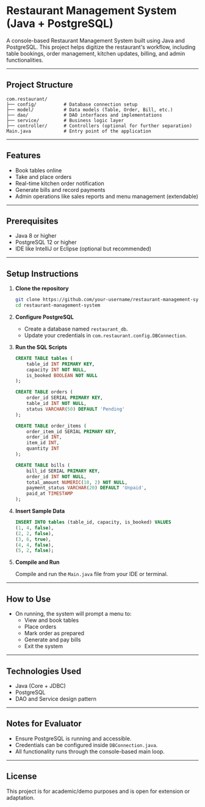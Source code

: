 # Restaurant Management System (Java + PostgreSQL)

A console-based Restaurant Management System built using Java and PostgreSQL. This project helps digitize the restaurant's workflow, including table bookings, order management, kitchen updates, billing, and admin functionalities.

---

## Project Structure

```
com.restaurant/
├── config/          # Database connection setup
├── model/           # Data models (Table, Order, Bill, etc.)
├── dao/             # DAO interfaces and implementations
├── service/         # Business logic layer
├── controller/      # Controllers (optional for further separation)
Main.java            # Entry point of the application
```

---

## Features

- Book tables online  
- Take and place orders  
- Real-time kitchen order notification  
- Generate bills and record payments  
- Admin operations like sales reports and menu management (extendable)  

---

## Prerequisites

- Java 8 or higher  
- PostgreSQL 12 or higher  
- IDE like IntelliJ or Eclipse (optional but recommended)  

---

## Setup Instructions

1. **Clone the repository**

   ```bash
   git clone https://github.com/your-username/restaurant-management-system.git
   cd restaurant-management-system
   ```

2. **Configure PostgreSQL**

   - Create a database named `restaurant_db`.
   - Update your credentials in `com.restaurant.config.DBConnection`.

3. **Run the SQL Scripts**

   ```sql
   CREATE TABLE tables (
       table_id INT PRIMARY KEY,
       capacity INT NOT NULL,
       is_booked BOOLEAN NOT NULL
   );

   CREATE TABLE orders (
       order_id SERIAL PRIMARY KEY,
       table_id INT NOT NULL,
       status VARCHAR(50) DEFAULT 'Pending'
   );

   CREATE TABLE order_items (
       order_item_id SERIAL PRIMARY KEY,
       order_id INT,
       item_id INT,
       quantity INT
   );

   CREATE TABLE bills (
       bill_id SERIAL PRIMARY KEY,
       order_id INT NOT NULL,
       total_amount NUMERIC(10, 2) NOT NULL,
       payment_status VARCHAR(20) DEFAULT 'Unpaid',
       paid_at TIMESTAMP
   );
   ```

4. **Insert Sample Data**

   ```sql
   INSERT INTO tables (table_id, capacity, is_booked) VALUES
   (1, 4, false),
   (2, 2, false),
   (3, 6, true),
   (4, 4, false),
   (5, 2, false);
   ```

5. **Compile and Run**

   Compile and run the `Main.java` file from your IDE or terminal.

---

## How to Use

- On running, the system will prompt a menu to:
  - View and book tables
  - Place orders
  - Mark order as prepared
  - Generate and pay bills
  - Exit the system

---

## Technologies Used

- Java (Core + JDBC)  
- PostgreSQL  
- DAO and Service design pattern  

---

## Notes for Evaluator

- Ensure PostgreSQL is running and accessible.  
- Credentials can be configured inside `DBConnection.java`.  
- All functionality runs through the console-based main loop.  

---

## License

This project is for academic/demo purposes and is open for extension or adaptation.